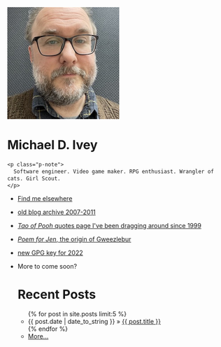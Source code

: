 <!-- Reference for representative h-card properties: https://microformats.org/wiki/h-card -->
<main class="h-card" rel="author">
  <img class="u-photo" alt="My profile photo" src="me.jpg" />
  <h1>
    <span class="p-name">Michael D. Ivey</span>
  </h1>

    <p class="p-note">
      Software engineer. Video game maker. RPG enthusiast. Wrangler of cats. Girl Scout.
    </p>

- <a href="/elsewhere/">Find me elsewhere</a>
- <a href="/archive.html">old blog archive 2007-2011</a>
- <a href="/pooh.html"><i>Tao of Pooh</i> quotes page I've been dragging around since 1999</a>
- <a href="/poem.html"><i>Poem for Jen</i>, the origin of Gweezlebur</a>
- <a rel="pgpkey" href="BA7ECBB6D4F40AEC02F38B05D65AFD1028BBA035.asc">new GPG key for 2022</a>
- More to come soon?

  <h1>Recent Posts</h1>
  <ul class="posts">
    {% for post in site.posts limit:5 %}
      <li><span>{{ post.date | date_to_string }}</span> &raquo; <a href="{{ post.url }}">{{ post.title }}</a></li>
    {% endfor %}
    <li><a href="posts.html">More...</a></li>
  </ul>

    <ul style="display:none;">
      <li><a class="u-uid u-url" href="https://gweezlebur.com">web</a></li>
      <li><a class="u-url" href="https://tilde.zone/@ivey" rel="me">fediverse - @ivey@tilde.zone</a></li>
      <li><a class="u-url" href="https://github.com/ivey" rel="me">github - @ivey</a></li>
      <li><a class="u-url" href="https://twitter.com/ivey" rel="me">twitter - @ivey</a></li>
    </ul>
</main>
